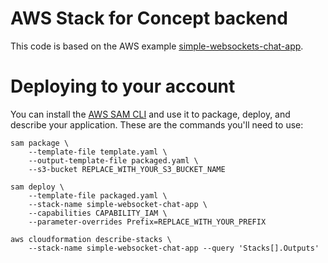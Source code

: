 # AWS Stack for Concept backend

This code is based on the AWS example [simple-websockets-chat-app](https://github.com/aws-samples/simple-websockets-chat-app).

# Deploying to your account

You can install the [AWS SAM CLI](https://docs.aws.amazon.com/serverless-application-model/latest/developerguide/serverless-sam-cli-install.html) and use it to package, deploy, and describe your application.  These are the commands you'll need to use:

```
sam package \
    --template-file template.yaml \
    --output-template-file packaged.yaml \
    --s3-bucket REPLACE_WITH_YOUR_S3_BUCKET_NAME

sam deploy \
    --template-file packaged.yaml \
    --stack-name simple-websocket-chat-app \
    --capabilities CAPABILITY_IAM \
    --parameter-overrides Prefix=REPLACE_WITH_YOUR_PREFIX

aws cloudformation describe-stacks \
    --stack-name simple-websocket-chat-app --query 'Stacks[].Outputs'
```
